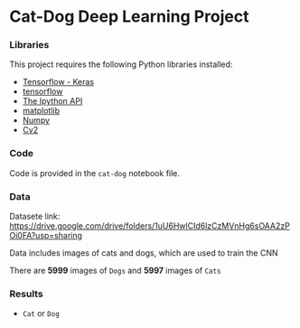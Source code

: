 # Cat-Dog Deep Learning Project

### Libraries

This project requires the following Python libraries installed:

- [Tensorflow - Keras](https://www.tensorflow.org/api_docs/python/tf/keras)
- [tensorflow](https://www.tensorflow.org/)
- [The Ipython API](https://ipython.readthedocs.io/en/stable/api/index.html)
- [matplotlib](http://matplotlib.org/)
- [Numpy](https://numpy.org/)
- [Cv2](https://opencv.org/)


### Code

Code is provided in the `cat-dog` notebook file.


### Data
Datasete link: https://drive.google.com/drive/folders/1uU6HwlCId6lzCzMVnHg6sOAA2zPOi0FA?usp=sharing

Data includes images of cats and dogs, which are used to train the CNN

There are **5999** images of `Dogs` and **5997** images of `Cats`


### Results
- `Cat` or `Dog`
